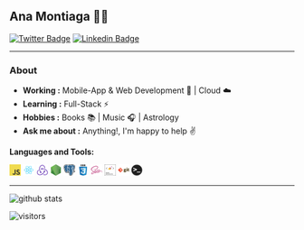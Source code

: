 ## Ana Montiaga 👨‍💻
[![Twitter Badge](https://img.shields.io/badge/-AMontiaga-1ca0f1?style=flat-square&logo=twitter&logoColor=white&link=https://twitter.com/AMontiaga)](https://twitter.com/AMontiaga) 
[![Linkedin Badge](https://img.shields.io/badge/-Ana_Montiaga-blue?style=flat-square&logo=Linkedin&logoColor=white&link=https://www.linkedin.com/in/anamontiaga/)](https://www.linkedin.com/in/anamontiaga/) 

---------------------------------------------------------------------------------------------------------------------------------------------------------------------------------
### About
-  **Working :** Mobile-App & Web Development :iphone: | Cloud :cloud: 
-  **Learning :** Full-Stack :zap: 
-  **Hobbies :** Books :books: | Music :headphones: | Astrology
-  **Ask me about :** Anything!, I'm happy to help :v:

**Languages and Tools:**  

<code><img height="20" src="https://raw.githubusercontent.com/github/explore/80688e429a7d4ef2fca1e82350fe8e3517d3494d/topics/javascript/javascript.png"></code>
<code><img height="20" src="https://raw.githubusercontent.com/github/explore/80688e429a7d4ef2fca1e82350fe8e3517d3494d/topics/react/react.png"></code>
<code><img height="20" src="https://raw.githubusercontent.com/github/explore/80688e429a7d4ef2fca1e82350fe8e3517d3494d/topics/redux/redux.png"></code>
<code><img height="20" src="https://raw.githubusercontent.com/github/explore/80688e429a7d4ef2fca1e82350fe8e3517d3494d/topics/nodejs/nodejs.png"></code>
<code><img height="20" src="https://raw.githubusercontent.com/github/explore/80688e429a7d4ef2fca1e82350fe8e3517d3494d/topics/postgresql/postgresql.png"></code>
<code><img height="20" src="https://raw.githubusercontent.com/github/explore/80688e429a7d4ef2fca1e82350fe8e3517d3494d/topics/css/css.png"></code>
<code><img height="20" src="https://raw.githubusercontent.com/github/explore/80688e429a7d4ef2fca1e82350fe8e3517d3494d/topics/sass/sass.png"></code>
<code><img height="20" src="https://raw.githubusercontent.com/github/explore/80688e429a7d4ef2fca1e82350fe8e3517d3494d/topics/styled-components/styled-components.png"></code>
<code><img height="20" src="https://raw.githubusercontent.com/github/explore/80688e429a7d4ef2fca1e82350fe8e3517d3494d/topics/git/git.png"></code>
<code><img height="20" src="https://raw.githubusercontent.com/github/explore/80688e429a7d4ef2fca1e82350fe8e3517d3494d/topics/terminal/terminal.png"></code>

---------------------------------------------------------------------------------------------------------------------------------------------------------------------------------

![github stats](https://github-readme-stats.vercel.app/api?username=anamontiaga&show_icons=true)

![visitors](https://visitor-badge.glitch.me/badge?page_id=anamontiaga.anamontiaga) 




